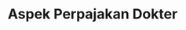 ---
id: 68
title : Aspek Perpajakan Dokter
linkurl: https://gum.co/aspekpajakdokter/we4tj5e
fitur: aspekpajak
category: aspekpajak
createdTime : 29/01/2019
modifiedTime : 29/01/2019
topik: Versi Ringan
img: doctor.png
---
